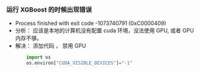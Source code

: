 ### 运行 XGBoost 的时候出现错误
- Process finished with exit code -1073740791 (0xC0000409)
- 分析： 应该是本地的计算机没有配置 cuda 环境，没法使用 GPU, 或者 GPU 内存不够。
- 解决： 添加代码 ， 禁用 GPU
    ```python
        import os
        os.environ["CUDA_VISIBLE_DEVICES"]="-1"
    ```